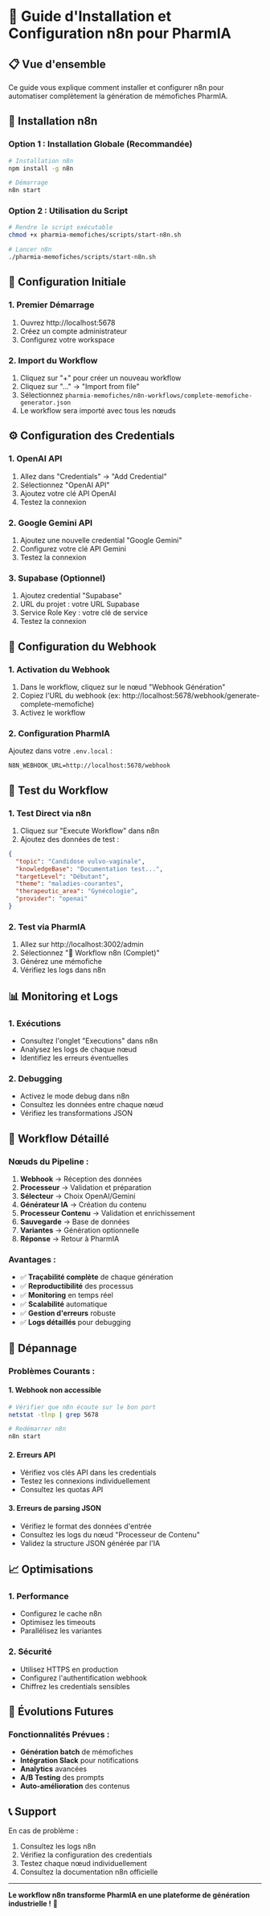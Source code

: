 # 🤖 Guide d'Installation et Configuration n8n pour PharmIA

## 📋 Vue d'ensemble

Ce guide vous explique comment installer et configurer n8n pour automatiser complètement la génération de mémofiches PharmIA.

## 🚀 Installation n8n

### Option 1 : Installation Globale (Recommandée)
```bash
# Installation n8n
npm install -g n8n

# Démarrage
n8n start
```

### Option 2 : Utilisation du Script
```bash
# Rendre le script exécutable
chmod +x pharmia-memofiches/scripts/start-n8n.sh

# Lancer n8n
./pharmia-memofiches/scripts/start-n8n.sh
```

## 🔧 Configuration Initiale

### 1. Premier Démarrage
1. Ouvrez http://localhost:5678
2. Créez un compte administrateur
3. Configurez votre workspace

### 2. Import du Workflow
1. Cliquez sur "+" pour créer un nouveau workflow
2. Cliquez sur "..." → "Import from file"
3. Sélectionnez `pharmia-memofiches/n8n-workflows/complete-memofiche-generator.json`
4. Le workflow sera importé avec tous les nœuds

## ⚙️ Configuration des Credentials

### 1. OpenAI API
1. Allez dans "Credentials" → "Add Credential"
2. Sélectionnez "OpenAI API"
3. Ajoutez votre clé API OpenAI
4. Testez la connexion

### 2. Google Gemini API
1. Ajoutez une nouvelle credential "Google Gemini"
2. Configurez votre clé API Gemini
3. Testez la connexion

### 3. Supabase (Optionnel)
1. Ajoutez credential "Supabase"
2. URL du projet : votre URL Supabase
3. Service Role Key : votre clé de service
4. Testez la connexion

## 🔗 Configuration du Webhook

### 1. Activation du Webhook
1. Dans le workflow, cliquez sur le nœud "Webhook Génération"
2. Copiez l'URL du webhook (ex: http://localhost:5678/webhook/generate-complete-memofiche)
3. Activez le workflow

### 2. Configuration PharmIA
Ajoutez dans votre `.env.local` :
```env
N8N_WEBHOOK_URL=http://localhost:5678/webhook
```

## 🎯 Test du Workflow

### 1. Test Direct via n8n
1. Cliquez sur "Execute Workflow" dans n8n
2. Ajoutez des données de test :
```json
{
  "topic": "Candidose vulvo-vaginale",
  "knowledgeBase": "Documentation test...",
  "targetLevel": "Débutant",
  "theme": "maladies-courantes",
  "therapeutic_area": "Gynécologie",
  "provider": "openai"
}
```

### 2. Test via PharmIA
1. Allez sur http://localhost:3002/admin
2. Sélectionnez "🤖 Workflow n8n (Complet)"
3. Générez une mémofiche
4. Vérifiez les logs dans n8n

## 📊 Monitoring et Logs

### 1. Exécutions
- Consultez l'onglet "Executions" dans n8n
- Analysez les logs de chaque nœud
- Identifiez les erreurs éventuelles

### 2. Debugging
- Activez le mode debug dans n8n
- Consultez les données entre chaque nœud
- Vérifiez les transformations JSON

## 🔄 Workflow Détaillé

### Nœuds du Pipeline :
1. **Webhook** → Réception des données
2. **Processeur** → Validation et préparation
3. **Sélecteur** → Choix OpenAI/Gemini
4. **Générateur IA** → Création du contenu
5. **Processeur Contenu** → Validation et enrichissement
6. **Sauvegarde** → Base de données
7. **Variantes** → Génération optionnelle
8. **Réponse** → Retour à PharmIA

### Avantages :
- ✅ **Traçabilité complète** de chaque génération
- ✅ **Reproductibilité** des processus
- ✅ **Monitoring** en temps réel
- ✅ **Scalabilité** automatique
- ✅ **Gestion d'erreurs** robuste
- ✅ **Logs détaillés** pour debugging

## 🚨 Dépannage

### Problèmes Courants :

#### 1. Webhook non accessible
```bash
# Vérifier que n8n écoute sur le bon port
netstat -tlnp | grep 5678

# Redémarrer n8n
n8n start
```

#### 2. Erreurs API
- Vérifiez vos clés API dans les credentials
- Testez les connexions individuellement
- Consultez les quotas API

#### 3. Erreurs de parsing JSON
- Vérifiez le format des données d'entrée
- Consultez les logs du nœud "Processeur de Contenu"
- Validez la structure JSON générée par l'IA

## 📈 Optimisations

### 1. Performance
- Configurez le cache n8n
- Optimisez les timeouts
- Parallélisez les variantes

### 2. Sécurité
- Utilisez HTTPS en production
- Configurez l'authentification webhook
- Chiffrez les credentials sensibles

## 🔮 Évolutions Futures

### Fonctionnalités Prévues :
- **Génération batch** de mémofiches
- **Intégration Slack** pour notifications
- **Analytics** avancées
- **A/B Testing** des prompts
- **Auto-amélioration** des contenus

## 📞 Support

En cas de problème :
1. Consultez les logs n8n
2. Vérifiez la configuration des credentials
3. Testez chaque nœud individuellement
4. Consultez la documentation n8n officielle

---

**Le workflow n8n transforme PharmIA en une plateforme de génération industrielle !** 🚀
